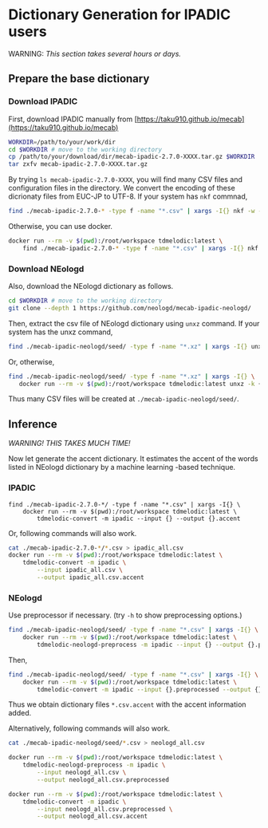 # Dictionary Generation for IPADIC users

WARNING: _This section takes several hours or days._

## Prepare the base dictionary
### Download IPADIC

First, download IPADIC manually from [https://taku910.github.io/mecab](https://taku910.github.io/mecab)
```sh
WORKDIR=/path/to/your/work/dir
cd $WORKDIR # move to the working directory
cp /path/to/your/download/dir/mecab-ipadic-2.7.0-XXXX.tar.gz $WORKDIR
tar zxfv mecab-ipadic-2.7.0-XXXX.tar.gz
```
By trying `ls mecab-ipadic-2.7.0-XXXX`, you will find many CSV files and configuration files
in the directory.
We convert the encoding of these dicrionaty files from EUC-JP to UTF-8.
If your system has `nkf` commnad,
```sh
find ./mecab-ipadic-2.7.0-* -type f -name "*.csv" | xargs -I{} nkf -w --overwrite {}
```
Otherwise, you can use docker.
```sh
docker run --rm -v $(pwd):/root/workspace tdmelodic:latest \
    find ./mecab-ipadic-2.7.0-* -type f -name "*.csv" | xargs -I{} nkf -w --overwrite {}
```

### Download NEologd
Also, download the NEologd dictionary as follows.

```sh
cd $WORKDIR # move to the working directory
git clone --depth 1 https://github.com/neologd/mecab-ipadic-neologd/
```

Then, extract the csv file of NEologd dictionary using `unxz` command.
If your system has the unxz command,
```sh
find ./mecab-ipadic-neologd/seed/ -type f -name "*.xz" | xargs -I{} unxz -k {}
```
Or, otherwise,
```sh
find ./mecab-ipadic-neologd/seed/ -type f -name "*.xz" | xargs -I{} \
   docker run --rm -v $(pwd):/root/workspace tdmelodic:latest unxz -k {}
```
Thus many CSV files will be created at `./mecab-ipadic-neologd/seed/`.

## Inference

_WARNING! THIS TAKES MUCH TIME!_

Now let generate the accent dictionary.
It estimates the accent of the words listed in NEologd dictionary
by a machine learning -based technique.

### IPADIC
```
find ./mecab-ipadic-2.7.0-*/ -type f -name "*.csv" | xargs -I{} \
    docker run --rm -v $(pwd):/root/workspace tdmelodic:latest \
        tdmelodic-convert -m ipadic --input {} --output {}.accent
```
Or, following commands will also work.
```sh
cat ./mecab-ipadic-2.7.0-*/*.csv > ipadic_all.csv
docker run --rm -v $(pwd):/root/workspace tdmelodic:latest \
    tdmelodic-convert -m ipadic \
        --input ipadic_all.csv \
        --output ipadic_all.csv.accent
```

### NEologd
Use preprocessor if necessary. (try `-h` to show preprocessing options.)
```sh
find ./mecab-ipadic-neologd/seed/ -type f -name "*.csv" | xargs -I{} \
    docker run --rm -v $(pwd):/root/workspace tdmelodic:latest \
        tdmelodic-neologd-preprocess -m ipadic --input {} --output {}.preprocessed
```
Then,
```sh
find ./mecab-ipadic-neologd/seed/ -type f -name "*.csv" | xargs -I{} \
    docker run --rm -v $(pwd):/root/workspace tdmelodic:latest \
        tdmelodic-convert -m ipadic --input {}.preprocessed --output {}.accent
```

Thus we obtain dictionary files `*.csv.accent` with the accent information added.

Alternatively, following commands will also work.
```sh
cat ./mecab-ipadic-neologd/seed/*.csv > neologd_all.csv

docker run --rm -v $(pwd):/root/workspace tdmelodic:latest \
    tdmelodic-neologd-preprocess -m ipadic \
        --input neologd_all.csv \
        --output neologd_all.csv.preprocessed

docker run --rm -v $(pwd):/root/workspace tdmelodic:latest \
    tdmelodic-convert -m ipadic \
        --input neologd_all.csv.preprocessed \
        --output neologd_all.csv.accent
```

